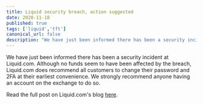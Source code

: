 ```yaml
---
title: Liquid security breach, action suggested
date: 2020-11-18
published: true
tags: ['liquid','tft']
canonical_url: false
description: "We have just been informed there has been a security incident at Liquid.com. Although no funds seem to have been affected by the breach, Liquid.com does recommend all customers to change their password and 2FA at their earliest convenience."
---
```


We have just been informed there has been a security incident at Liquid.com. Although no funds seem to have been affected by the breach, Liquid.com does recommend all customers to change their password and 2FA at their earliest convenience. We strongly recommend anyone having an account on the exchange to do so.

Read the full post on Liquid.com's blog [here](https://blog.liquid.com/security-incident-november-13-2020).
